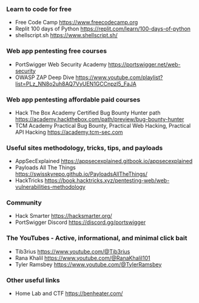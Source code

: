 ### Learn to code for free
- Free Code Camp https://www.freecodecamp.org
- Replit 100 days of Python https://replit.com/learn/100-days-of-python
- shellscript.sh https://www.shellscript.sh/

### Web app pentesting free courses
- PortSwigger Web Security Academy https://portswigger.net/web-security
- OWASP ZAP Deep Dive https://www.youtube.com/playlist?list=PLz_NN8o2uh8AQ7VyUEN1GCCnpzl5_FaJA

### Web app pentesting affordable paid courses
- Hack The Box Academy Certified Bug Bounty Hunter path https://academy.hackthebox.com/path/preview/bug-bounty-hunter
- TCM Academy Practical Bug Bounty, Practical Web Hacking, Practical API Hacking https://academy.tcm-sec.com

### Useful sites methodology, tricks, tips, and payloads
- AppSecExplained https://appsecexplained.gitbook.io/appsecexplained
- Payloads All The Things https://swisskyrepo.github.io/PayloadsAllTheThings/
- HackTricks https://book.hacktricks.xyz/pentesting-web/web-vulnerabilities-methodology

### Community
- Hack Smarter https://hacksmarter.org/
- PortSwigger Discord https://discord.gg/portswigger

### The YouTubes - Active, informational, and minimal click bait
- Tib3rius https://www.youtube.com/@Tib3rius
- Rana Khalil https://www.youtube.com/@RanaKhalil101
- Tyler Ramsbey https://www.youtube.com/@TylerRamsbey

### Other useful links
- Home Lab and CTF https://benheater.com/ 
